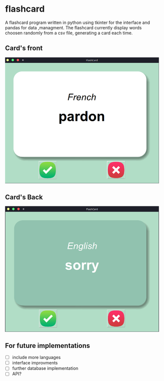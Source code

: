 # flashcard

A flashcard program written in python using tkinter for the interface and pandas for data ,managment.
The flashcard currently display words choosen randomly from a csv file, generating a card each time.

## Card's front
![alt text](https://github.com/willianyamauti/flashcard/blob/main/.blob/flashcard_1.png)

## Card's Back
![alt text](https://github.com/willianyamauti/flashcard/blob/main/.blob/flashcard_back.png)


## For future implementations
- [ ] include more languages
- [ ] interface improvments
- [ ] further database implementation
- [ ] API?
